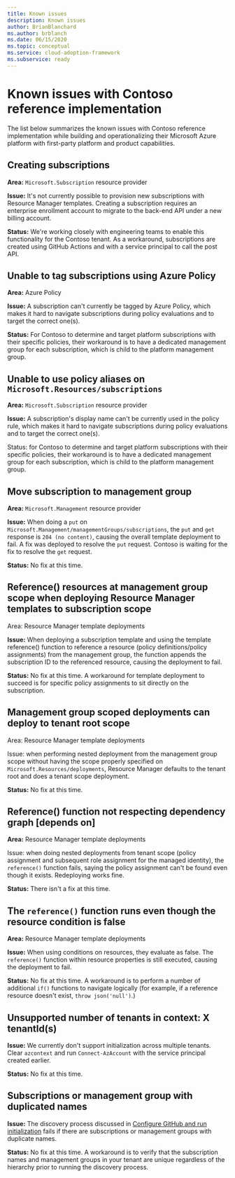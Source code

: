```yaml
---
title: Known issues
description: Known issues
author: BrianBlanchard
ms.author: brblanch
ms.date: 06/15/2020
ms.topic: conceptual
ms.service: cloud-adoption-framework
ms.subservice: ready
---
```


<!-- docsTest:disable -->

<!-- cSpell:ignore azcontext -->

# Known issues with Contoso reference implementation

The list below summarizes the known issues with Contoso reference implementation while building and operationalizing their Microsoft Azure platform with first-party platform and product capabilities.

## Creating subscriptions

**Area:** `Microsoft.Subscription` resource provider

**Issue:** It's not currently possible to provision new subscriptions with Resource Manager templates. Creating a subscription requires an enterprise enrollment account to migrate to the back-end API under a new billing account.

**Status:** We're working closely with engineering teams to enable this functionality for the Contoso tenant. As a workaround, subscriptions are created using GitHub Actions and with a service principal to call the post API.

## Unable to tag subscriptions using Azure Policy

**Area:** Azure Policy

**Issue:** A subscription can't currently be tagged by Azure Policy, which makes it hard to navigate subscriptions during policy evaluations and to target the correct one(s).

**Status:** For Contoso to determine and target platform subscriptions with their specific policies, their workaround is to have a dedicated management group for each subscription, which is child to the platform management group.

## Unable to use policy aliases on `Microsoft.Resources/subscriptions`

**Area:** `Microsoft.Subscription` resource provider

**Issue:** A subscription's display name can't be currently used in the policy rule, which makes it hard to navigate subscriptions during policy evaluations and to target the correct one(s).

Status: for Contoso to determine and target platform subscriptions with their specific policies, their workaround is to have a dedicated management group for each subscription, which is child to the platform management group.

## Move subscription to management group

**Area:** `Microsoft.Management` resource provider

**Issue:** When doing a `put` on `Microsoft.Management/managementGroups/subscriptions`, the `put` and `get` response is `204 (no content)`, causing the overall template deployment to fail. A fix was deployed to resolve the `put` request. Contoso is waiting for the fix to resolve the `get` request.

**Status:** No fix at this time.

## Reference() resources at management group scope when deploying Resource Manager templates to subscription scope

Area: Resource Manager template deployments

**Issue:** When deploying a subscription template and using the template reference() function to reference a resource (policy definitions/policy assignments) from the management group, the function appends the subscription ID to the referenced resource, causing the deployment to fail.

**Status:** No fix at this time. A workaround for template deployment to succeed is for specific policy assignments to sit directly on the subscription.

## Management group scoped deployments can deploy to tenant root scope

Area: Resource Manager template deployments

Issue: when performing nested deployment from the management group scope without having the scope properly specified on `Microsoft.Resources/deployments`, Resource Manager defaults to the tenant root and does a tenant scope deployment.

**Status:** No fix at this time.

## Reference() function not respecting dependency graph [depends on]

**Area:** Resource Manager template deployments

Issue: when doing nested deployments from tenant scope (policy assignment and subsequent role assignment for the managed identity), the `reference()` function fails, saying the policy assignment can't be found even though it exists. Redeploying works fine.

**Status:** There isn't a fix at this time.

## The `reference()` function runs even though the resource condition is false

**Area:** Resource Manager template deployments

**Issue:** When using conditions on resources, they evaluate as false. The `reference()` function within resource properties is still executed, causing the deployment to fail.

**Status:** No fix at this time. A workaround is to perform a number of additional `if()` functions to navigate logically (for example, if a reference resource doesn't exist, `throw json('null')`.)

## Unsupported number of tenants in context: X tenantId(s)

**Issue:** We currently don't support initialization across multiple tenants. Clear `azcontext` and run `Connect-AzAccount` with the service principal created earlier.

**Status:** No fix at this time.

## Subscriptions or management group with duplicated names

**Issue:** The discovery process discussed in [Configure GitHub and run initialization](./configure-run-initialization.md) fails if there are subscriptions or management groups with duplicate names.

**Status:** No fix at this time. A workaround is to verify that the subscription names and management groups in your tenant are unique regardless of the hierarchy prior to running the discovery process.
